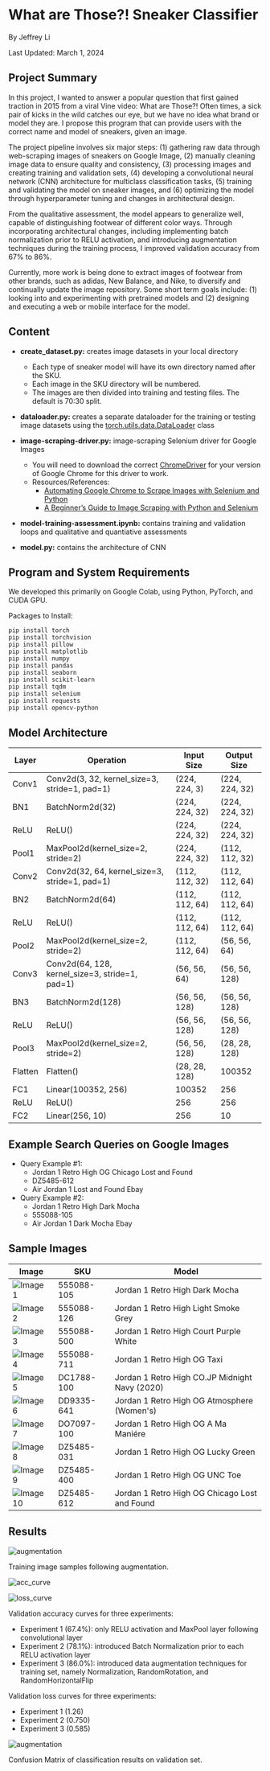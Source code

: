 # What are Those?! Sneaker Classifier 

By Jeffrey Li

Last Updated: March 1, 2024

## Project Summary

In this project, I wanted to answer a popular question that first gained traction in 2015 from a viral Vine video: What are Those?! Often times, a sick pair of kicks in the wild catches our eye, but we have no idea what brand or model they are. I propose this program that can provide users with the correct name and model of sneakers, given an image. 

The project pipeline involves six major steps: (1) gathering raw data through web-scraping images of sneakers on Google Image, (2) manually cleaning image data to ensure quality and consistency, (3) processing images and creating training and validation sets, (4) developing a convolutional neural network (CNN) architecture for multiclass classification tasks, (5) training and validating the model on sneaker images, and (6) optimizing the model through hyperparameter tuning and changes in architectural design. 

From the qualitative assessment, the model appears to generalize well, capable of distinguishing footwear of different color ways. Through incorporating architectural changes, including implementing batch normalization prior to RELU activation, and introducing augmentation techniques during the training process, I improved validation accuracy from 67% to 86%. 

Currently, more work is being done to extract images of footwear from other brands, such as adidas, New Balance, and Nike, to diversify and continually update the image repository. Some short term goals include: (1) looking into and experimenting with pretrained models and (2) designing and executing a web or mobile interface for the model. 

## Content

- **create_dataset.py:** creates image datasets in your local directory
    - Each type of sneaker model will have its own directory named after the SKU.
    - Each image in the SKU directory will be numbered.
    - The images are then divided into training and testing files. The default is 70:30 split.  

- **dataloader.py:** creates a separate dataloader for the training or testing image datasets using the [torch.utils.data.DataLoader](https://pytorch.org/docs/stable/data.html) class

- **image-scraping-driver.py:** image-scraping Selenium driver for Google Images 
    - You will need to download the correct [ChromeDriver](https://chromedriver.chromium.org/downloads) for your version of Google Chrome for this driver to work. 
    - Resources/References:
        - [Automating Google Chrome to Scrape Images with Selenium and Python](https://www.youtube.com/watch?v=7KhuEsq-I8o)
        - [A Beginner’s Guide to Image Scraping with Python and Selenium](https://medium.com/@nithishreddy0627/a-beginners-guide-to-image-scraping-with-python-and-selenium-38ec419be5ff)

- **model-training-assessment.ipynb:** contains training and validation loops and qualitative and quantiative assessments 

- **model.py:** contains the architecture of CNN 

## Program and System Requirements

We developed this primarily on Google Colab, using Python, PyTorch, and CUDA GPU.

Packages to Install:

```
pip install torch
pip install torchvision
pip install pillow
pip install matplotlib
pip install numpy
pip install pandas
pip install seaborn
pip install scikit-learn
pip install tqdm
pip install selenium
pip install requests
pip install opencv-python

```

## Model Architecture

| Layer  | Operation                                 | Input Size          | Output Size         |
|--------|-------------------------------------------|---------------------|---------------------|
| Conv1  | Conv2d(3, 32, kernel_size=3, stride=1, pad=1)| (224, 224, 3)       | (224, 224, 32)      |
| BN1    | BatchNorm2d(32)                            | (224, 224, 32)      | (224, 224, 32)      |
| ReLU   | ReLU()                                     | (224, 224, 32)      | (224, 224, 32)      |
| Pool1  | MaxPool2d(kernel_size=2, stride=2)         | (224, 224, 32)      | (112, 112, 32)      |
| Conv2  | Conv2d(32, 64, kernel_size=3, stride=1, pad=1)| (112, 112, 32)     | (112, 112, 64)      |
| BN2    | BatchNorm2d(64)                            | (112, 112, 64)      | (112, 112, 64)      |
| ReLU   | ReLU()                                     | (112, 112, 64)      | (112, 112, 64)      |
| Pool2  | MaxPool2d(kernel_size=2, stride=2)         | (112, 112, 64)      | (56, 56, 64)        |
| Conv3  | Conv2d(64, 128, kernel_size=3, stride=1, pad=1)| (56, 56, 64)       | (56, 56, 128)       |
| BN3    | BatchNorm2d(128)                           | (56, 56, 128)       | (56, 56, 128)       |
| ReLU   | ReLU()                                     | (56, 56, 128)       | (56, 56, 128)       |
| Pool3  | MaxPool2d(kernel_size=2, stride=2)         | (56, 56, 128)       | (28, 28, 128)       |
| Flatten| Flatten()                                  | (28, 28, 128)       | 100352              |
| FC1    | Linear(100352, 256)                       | 100352              | 256                 |
| ReLU   | ReLU()                                     | 256                 | 256                 |
| FC2    | Linear(256, 10)                           | 256                 | 10                  |

## Example Search Queries on Google Images

- Query Example #1: 
    - Jordan 1 Retro High OG Chicago Lost and Found 
    - DZ5485-612
    - Air Jordan 1 Lost and Found Ebay
- Query Example #2: 
    - Jordan 1 Retro High Dark Mocha
    - 555088-105
    - Air Jordan 1 Dark Mocha Ebay

## Sample Images 

| Image| SKU | Model |
|----------|----------|------------------------------|
| ![Image 1](/assests/img/sample/555088-105.jpg) | 555088-105 | Jordan 1 Retro High Dark Mocha |
| ![Image 2](/assests/img/sample/555088-126.jpg) | 555088-126 | Jordan 1 Retro High Light Smoke Grey |
| ![Image 3](/assests/img/sample/555088-500.jpg) | 555088-500 | Jordan 1 Retro High Court Purple White |
| ![Image 4](/assests/img/sample/555088-711.jpg) | 555088-711 | Jordan 1 Retro High OG Taxi
| ![Image 5](/assests/img/sample/DC1788-100.jpg) | DC1788-100 | Jordan 1 Retro High CO.JP Midnight Navy (2020) |
| ![Image 6](/assests/img/sample/DD9335-641.jpg) | DD9335-641 | Jordan 1 Retro High OG Atmosphere (Women's) |
| ![Image 7](/assests/img/sample/DO7097-100.jpg) | DO7097-100 | Jordan 1 Retro High OG A Ma Maniére |
| ![Image 8](/assests/img/sample/DZ5485-031.jpg) | DZ5485-031 | Jordan 1 Retro High OG Lucky Green |
| ![Image 9](/assests/img/sample/DZ5485-400.jpg) | DZ5485-400 | Jordan 1 Retro High OG UNC Toe |
| ![Image 10](/assests/img/sample/DZ5485-612.jpg) | DZ5485-612 | Jordan 1 Retro High OG Chicago Lost and Found |

## Results

![augmentation](/assests/img/augmentation.png)

Training image samples following augmentation.

![acc_curve](/assests/img/acc_curve.png)

![loss_curve](/assests/img/loss_curve.png)

Validation accuracy curves for three experiments:
- Experiment 1 (67.4%): only RELU activation and MaxPool layer following convolutional layer
- Experiment 2 (78.1%): introduced Batch Normalization prior to each RELU activation layer
- Experiment 3 (86.0%): introduced data augmentation techniques for training set, namely Normalization, RandomRotation, and RandomHorizontalFlip 

Validation loss curves for three experiments:
- Experiment 1 (1.26)
- Experiment 2 (0.750)
- Experiment 3 (0.585)

![augmentation](/assests/img/confusion_matrix.png)

Confusion Matrix of classification results on validation set.